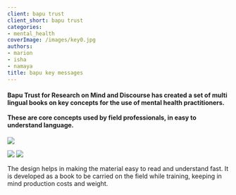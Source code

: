 ```yaml
---
client: bapu trust
client_short: bapu trust
categories:
- mental_health
coverImage: /images/key0.jpg
authors:
- marion
- isha
- namaya
title: bapu key messages
---
```


#### Bapu Trust for Research on Mind and Discourse has created a set of multi lingual books on key concepts for the use of mental health practitioners. <br><br>These are core concepts used by field professionals, in easy to understand language.

![]({{site.baseurl}}/images/key0.jpg)

![]({{site.baseurl}}/images/key2.jpg)
![]({{site.baseurl}}/images/key1.jpg)

The design helps in making the material easy to read and understand fast. It is developed as a book to be carried on the field while training, keeping in mind production costs and weight.
